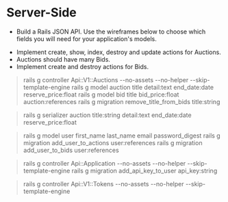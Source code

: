 # Server-Side
* Build a Rails JSON API. Use the wireframes below to choose which fields you will need for your application's models.

- Implement create, show, index, destroy and update actions for Auctions.
- Auctions should have many Bids.
- Implement create and destroy actions for Bids.

> rails g controller Api::V1::Auctions --no-assets --no-helper --skip-template-engine
> rails g model auction title detail:text end_date:date reserve_price:float
> rails g model bid title bid_price:float auction:references
> rails g migration remove_title_from_bids title:string

> rails g serializer auction title:string detail:text end_date:date reserve_price:float

> rails g model user first_name last_name email password_digest
> rails g migration add_user_to_actions user:references
> rails g migration add_user_to_bids user:references

> rails g controller Api::Application --no-assets --no-helper --skip-template-engine
> rails g migration add_api_key_to_user api_key:string

>rails g controller Api::V1::Tokens --no-assets --no-helper --skip-template-engine
